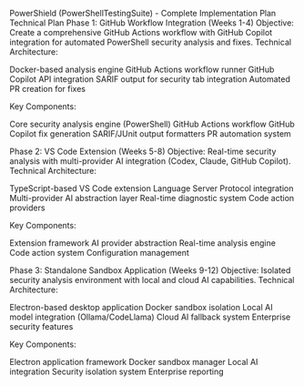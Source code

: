 PowerShield (PowerShellTestingSuite) - Complete Implementation Plan
Technical Plan
Phase 1: GitHub Workflow Integration (Weeks 1-4)
Objective: Create a comprehensive GitHub Actions workflow with GitHub Copilot integration for automated PowerShell security analysis and fixes.
Technical Architecture:

Docker-based analysis engine
GitHub Actions workflow runner
GitHub Copilot API integration
SARIF output for security tab integration
Automated PR creation for fixes

Key Components:

Core security analysis engine (PowerShell)
GitHub Actions workflow
GitHub Copilot fix generation
SARIF/JUnit output formatters
PR automation system

Phase 2: VS Code Extension (Weeks 5-8)
Objective: Real-time security analysis with multi-provider AI integration (Codex, Claude, GitHub Copilot).
Technical Architecture:

TypeScript-based VS Code extension
Language Server Protocol integration
Multi-provider AI abstraction layer
Real-time diagnostic system
Code action providers

Key Components:

Extension framework
AI provider abstraction
Real-time analysis engine
Code action system
Configuration management

Phase 3: Standalone Sandbox Application (Weeks 9-12)
Objective: Isolated security analysis environment with local and cloud AI capabilities.
Technical Architecture:

Electron-based desktop application
Docker sandbox isolation
Local AI model integration (Ollama/CodeLlama)
Cloud AI fallback system
Enterprise security features

Key Components:

Electron application framework
Docker sandbox manager
Local AI integration
Security isolation system
Enterprise reporting
